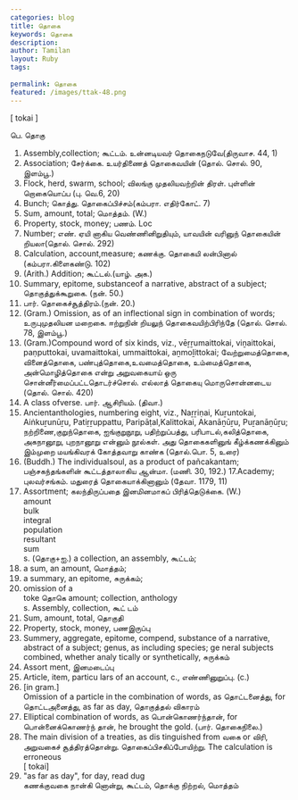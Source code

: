 ```yaml
---
categories: blog
title: தொகை
keywords: தொகை
description: 
author: Tamilan
layout: Ruby
tags: 
 
permalink: தொகை
featured: /images/ttak-48.png
---
```

  
[ tokai ]  
  
பெ. தொகு  
1. Assembly,collection; கூட்டம். உன்னடியவர் தொகைநடுவே(திருவாச. 44, 1)  
2. Association; சேர்க்கை. உயர்திணைத் தொகைவயின் (தொல். சொல். 90, இளம்பூ.)  
3. Flock, herd, swarm, school; விலங்கு முதலியவற்றின் திரள். புள்ளின் றொகையொப்ப (பு. வெ.6, 20)  
4. Bunch; கொத்து. தொகைப்பிச்சம்(கம்பரா. எதிர்கோட். 7)  
5. Sum, amount, total; மொத்தம். (W.)  
6. Property, stock, money; பணம். Loc  
7. Number; எண். ஏயி னாகிய வெண்ணினிறுதியும், யாவயின் வரினுந் தொகையின் றியலா(தொல். சொல். 292)  
8. Calculation, account,measure; கணக்கு. தொகையி லன்பினால் (கம்பரா.கிளைகண்டு. 102)  
9. (Arith.) Addition; கூட்டல்.(யாழ். அக.)  
10. Summary, epitome, substanceof a narrative, abstract of a subject; தொகுத்துக்கூறுகை. (நன். 50.)  
11. பார். தொகைச்சூத்திரம்.(நன். 20.)  
12. (Gram.) Omission, as of an inflectional sign in combination of words; உருபுமுதலியன மறைகை. ஈற்றுநின் றியலுந் தொகைவயிற்பிரிந்தே (தொல். சொல். 78, இளம்பூ.)  
13. (Gram.)Compound word of six kinds, viz., vēṟṟumaittokai, viṉaittokai, paṇputtokai, uvamaittokai, ummaittokai, aṉmoḻittokai; வேற்றுமைத்தொகை, வினைத்தொகை, பண்புத்தொகை,உவமைத்தொகை, உம்மைத்தொகை, அன்மொழித்தொகை என்று அறுவகையாய் ஒரு சொன்னீர்மைப்பட்டதொடர்ச்சொல். எல்லாத் தொகையு மொருசொன்னடைய (தொல். சொல். 420)  
14. A class ofverse. பார். ஆசிரியம். (திவா.)  
15. Ancientanthologies, numbering eight, viz., Naṟṟiṇai, Kuṟuntokai, Aiṅkuṟunūṟu, Patiṟṟuppattu, Paripāṭal,Kalittokai, Akanāṉūṟu, Puṟanāṉūṟu; நற்றிணை,குறுந்தொகை, ஐங்குறுநூறு, பதிற்றுப்பத்து, பரிபாடல்,கலித்தொகை, அகநானூறு, புறநானூறு என்னும் நூல்கள். அது தொகைகளினுங் கீழ்க்கணக்கினும் இம்முறை மயங்கிவரக் கோத்தவாறு காண்க (தொல்.பொ. 5, உரை)  
16. (Buddh.) The individualsoul, as a product of pañcakantam; பஞ்சகந்தங்களின் கூட்டத்தாலாகிய ஆன்மா. (மணி. 30, 192.) 17.Academy; புலவர்சங்கம். மதுரைத் தொகையாக்கினானும் (தேவா. 1179, 11)  
18. Assortment; கலந்திருப்பதை இனமினமாகப் பிரித்தெடுக்கை. (W.)  
amount  
bulk  
integral  
population  
resultant  
sum  
s. (தொகு+ஐ.) a collection, an assembly, கூட்டம்;  
2. a sum, an amount, மொத்தம்;  
3. a summary, an epitome, சுருக்கம்;  
4. omission of a  
toke தொகெ amount; collection, anthology  
s. Assembly, collection, கூட் டம்  
2. Sum, amount, total, தொகுதி  
3. Property, stock, money, பணஇருப்பு  
4. Summery, aggregate, epitome, compend, substance of a narrative, abstract of a subject; genus, as including species; ge neral subjects combined, whether analy tically or synthetically, சுருக்கம்  
5. Assort ment, இனமடைப்பு  
6. Article, item, particu lars of an account, c., எண்ணினுறுப்பு. (c.)  
7. [in gram.]  
Omission of a particle in the combination of words, as தொட்டனைத்து, for தொட்டஅனைத்து, as far as day, தொகுத்தல் விகாரம்  
8. Elliptical combination of words, as பொன்கொணர்ந்தான், for பொன்னைக்கொணர்ந் தான், he brought the gold. (பார். தொகைநிலை.)  
9. The main division of a treaties, as dis tinguished from வகை or விரி, அறுவகைச் சூத்திரத்தொன்று. தொகைப்பிசகிப்போயிற்று. The calculation is erroneous  
[ tokai]  
7. "as far as day", for day, read dug  
கணக்குவகை நான்கி னொன்று, கூட்டம், தொக்கு நிற்றல், மொத்தம்